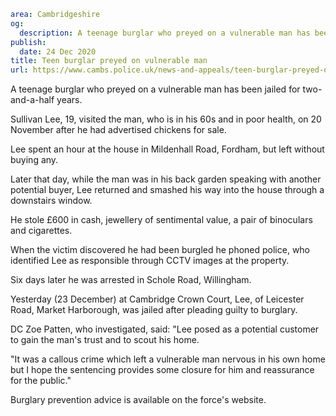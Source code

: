 ```yaml
area: Cambridgeshire
og:
  description: A teenage burglar who preyed on a vulnerable man has been jailed for two-and-a-half years.
publish:
  date: 24 Dec 2020
title: Teen burglar preyed on vulnerable man
url: https://www.cambs.police.uk/news-and-appeals/teen-burglar-preyed-on-vulnerable-man
```

A teenage burglar who preyed on a vulnerable man has been jailed for two-and-a-half years.

Sullivan Lee, 19, visited the man, who is in his 60s and in poor health, on 20 November after he had advertised chickens for sale.

Lee spent an hour at the house in Mildenhall Road, Fordham, but left without buying any.

Later that day, while the man was in his back garden speaking with another potential buyer, Lee returned and smashed his way into the house through a downstairs window.

He stole £600 in cash, jewellery of sentimental value, a pair of binoculars and cigarettes.

When the victim discovered he had been burgled he phoned police, who identified Lee as responsible through CCTV images at the property.

Six days later he was arrested in Schole Road, Willingham.

Yesterday (23 December) at Cambridge Crown Court, Lee, of Leicester Road, Market Harborough, was jailed after pleading guilty to burglary.

DC Zoe Patten, who investigated, said: "Lee posed as a potential customer to gain the man's trust and to scout his home.

"It was a callous crime which left a vulnerable man nervous in his own home but I hope the sentencing provides some closure for him and reassurance for the public."

Burglary prevention advice is available on the force's website.
